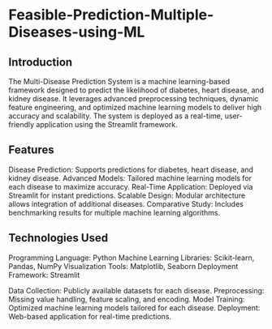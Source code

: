 # Feasible-Prediction-Multiple-Diseases-using-ML
## Introduction
The Multi-Disease Prediction System is a machine learning-based framework designed to predict the likelihood of diabetes, heart disease, and kidney disease. It leverages advanced preprocessing techniques, dynamic feature engineering, and optimized machine learning models to deliver high accuracy and scalability. The system is deployed as a real-time, user-friendly application using the Streamlit framework.

## Features
Disease Prediction: Supports predictions for diabetes, heart disease, and kidney disease.
Advanced Models: Tailored machine learning models for each disease to maximize accuracy.
Real-Time Application: Deployed via Streamlit for instant predictions.
Scalable Design: Modular architecture allows integration of additional diseases.
Comparative Study: Includes benchmarking results for multiple machine learning algorithms.

## Technologies Used
Programming Language: Python
Machine Learning Libraries: Scikit-learn, Pandas, NumPy
Visualization Tools: Matplotlib, Seaborn
Deployment Framework: Streamlit

Data Collection: Publicly available datasets for each disease.
Preprocessing: Missing value handling, feature scaling, and encoding.
Model Training: Optimized machine learning models tailored for each disease.
Deployment: Web-based application for real-time predictions.

